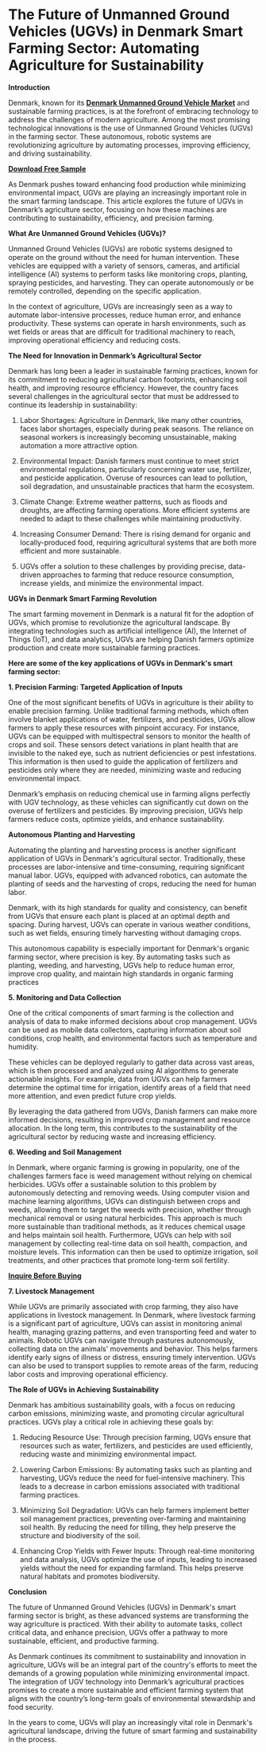 # **The Future of Unmanned Ground Vehicles (UGVs) in Denmark Smart Farming Sector: Automating Agriculture for Sustainability**

**Introduction**

Denmark, known for its **[Denmark Unmanned Ground Vehicle Market](https://www.nextmsc.com/report/denmark-unmanned-ground-vehicle-market)** and sustainable farming practices, is at the forefront of embracing technology to address the challenges of modern agriculture. Among the most promising technological innovations is the use of Unmanned Ground Vehicles (UGVs) in the farming sector. These autonomous, robotic systems are revolutionizing agriculture by automating processes, improving efficiency, and driving sustainability.

[**Download Free Sample**](https://www.nextmsc.com/denmark-unmanned-ground-vehicle-market/request-sample)

As Denmark pushes toward enhancing food production while minimizing environmental impact, UGVs are playing an increasingly important role in the smart farming landscape. This article explores the future of UGVs in Denmark’s agriculture sector, focusing on how these machines are contributing to sustainability, efficiency, and precision farming.

**What Are Unmanned Ground Vehicles (UGVs)?**

Unmanned Ground Vehicles (UGVs) are robotic systems designed to operate on the ground without the need for human intervention. These vehicles are equipped with a variety of sensors, cameras, and artificial intelligence (AI) systems to perform tasks like monitoring crops, planting, spraying pesticides, and harvesting. They can operate autonomously or be remotely controlled, depending on the specific application.

In the context of agriculture, UGVs are increasingly seen as a way to automate labor-intensive processes, reduce human error, and enhance productivity. These systems can operate in harsh environments, such as wet fields or areas that are difficult for traditional machinery to reach, improving operational efficiency and reducing costs.

**The Need for Innovation in Denmark’s Agricultural Sector**

Denmark has long been a leader in sustainable farming practices, known for its commitment to reducing agricultural carbon footprints, enhancing soil health, and improving resource efficiency. However, the country faces several challenges in the agricultural sector that must be addressed to continue its leadership in sustainability:

1.	Labor Shortages: Agriculture in Denmark, like many other countries, faces labor shortages, especially during peak seasons. The reliance on seasonal workers is increasingly becoming unsustainable, making automation a more attractive option.


2.	Environmental Impact: Danish farmers must continue to meet strict environmental regulations, particularly concerning water use, fertilizer, and pesticide application. Overuse of resources can lead to pollution, soil degradation, and unsustainable practices that harm the ecosystem.


3.	Climate Change: Extreme weather patterns, such as floods and droughts, are affecting farming operations. More efficient systems are needed to adapt to these challenges while maintaining productivity.


4.	Increasing Consumer Demand: There is rising demand for organic and locally-produced food, requiring agricultural systems that are both more efficient and more sustainable.

5.  UGVs offer a solution to these challenges by providing precise, data-driven approaches to farming that reduce resource consumption, increase yields, and minimize the environmental impact.

**UGVs in Denmark Smart Farming Revolution**

The smart farming movement in Denmark is a natural fit for the adoption of UGVs, which promise to revolutionize the agricultural landscape. By integrating technologies such as artificial intelligence (AI), the Internet of Things (IoT), and data analytics, UGVs are helping Danish farmers optimize production and create more sustainable farming practices.

**Here are some of the key applications of UGVs in Denmark's smart farming sector:**

**1. Precision Farming: Targeted Application of Inputs**
   
One of the most significant benefits of UGVs in agriculture is their ability to enable precision farming. Unlike traditional farming methods, which often involve blanket applications of water, fertilizers, and pesticides, UGVs allow farmers to apply these resources with pinpoint accuracy.
For instance, UGVs can be equipped with multispectral sensors to monitor the health of crops and soil. These sensors detect variations in plant health that are invisible to the naked eye, such as nutrient deficiencies or pest infestations. This information is then used to guide the application of fertilizers and pesticides only where they are needed, minimizing waste and reducing environmental impact.

Denmark’s emphasis on reducing chemical use in farming aligns perfectly with UGV technology, as these vehicles can significantly cut down on the overuse of fertilizers and pesticides. By improving precision, UGVs help farmers reduce costs, optimize yields, and enhance sustainability.

**Autonomous Planting and Harvesting**

Automating the planting and harvesting process is another significant application of UGVs in Denmark's agricultural sector. Traditionally, these processes are labor-intensive and time-consuming, requiring significant manual labor. UGVs, equipped with advanced robotics, can automate the planting of seeds and the harvesting of crops, reducing the need for human labor.

Denmark, with its high standards for quality and consistency, can benefit from UGVs that ensure each plant is placed at an optimal depth and spacing. During harvest, UGVs can operate in various weather conditions, such as wet fields, ensuring timely harvesting without damaging crops.

This autonomous capability is especially important for Denmark's organic farming sector, where precision is key. By automating tasks such as planting, weeding, and harvesting, UGVs help to reduce human error, improve crop quality, and maintain high standards in organic farming practices

**5. Monitoring and Data Collection**
   
One of the critical components of smart farming is the collection and analysis of data to make informed decisions about crop management. UGVs can be used as mobile data collectors, capturing information about soil conditions, crop health, and environmental factors such as temperature and humidity.

These vehicles can be deployed regularly to gather data across vast areas, which is then processed and analyzed using AI algorithms to generate actionable insights. For example, data from UGVs can help farmers determine the optimal time for irrigation, identify areas of a field that need more attention, and even predict future crop yields.

By leveraging the data gathered from UGVs, Danish farmers can make more informed decisions, resulting in improved crop management and resource allocation. In the long term, this contributes to the sustainability of the agricultural sector by reducing waste and increasing efficiency.

**6. Weeding and Soil Management**

In Denmark, where organic farming is growing in popularity, one of the challenges farmers face is weed management without relying on chemical herbicides. UGVs offer a sustainable solution to this problem by autonomously detecting and removing weeds.
Using computer vision and machine learning algorithms, UGVs can distinguish between crops and weeds, allowing them to target the weeds with precision, whether through mechanical removal or using natural herbicides. This approach is much more sustainable than traditional methods, as it reduces chemical usage and helps maintain soil health.
Furthermore, UGVs can help with soil management by collecting real-time data on soil health, compaction, and moisture levels. This information can then be used to optimize irrigation, soil treatments, and other practices that promote long-term soil fertility.

[**Inquire Before Buying**](https://www.nextmsc.com/denmark-unmanned-ground-vehicle-market/inquire-before-buying)

**7. Livestock Management**

While UGVs are primarily associated with crop farming, they also have applications in livestock management. In Denmark, where livestock farming is a significant part of agriculture, UGVs can assist in monitoring animal health, managing grazing patterns, and even transporting feed and water to animals.
Robotic UGVs can navigate through pastures autonomously, collecting data on the animals' movements and behavior. This helps farmers identify early signs of illness or distress, ensuring timely intervention. UGVs can also be used to transport supplies to remote areas of the farm, reducing labor costs and improving operational efficiency.

**The Role of UGVs in Achieving Sustainability**

Denmark has ambitious sustainability goals, with a focus on reducing carbon emissions, minimizing waste, and promoting circular agricultural practices. UGVs play a critical role in achieving these goals by:

1.	Reducing Resource Use: Through precision farming, UGVs ensure that resources such as water, fertilizers, and pesticides are used efficiently, reducing waste and minimizing environmental impact.


2.	Lowering Carbon Emissions: By automating tasks such as planting and harvesting, UGVs reduce the need for fuel-intensive machinery. This leads to a decrease in carbon emissions associated with traditional farming practices.


3.	Minimizing Soil Degradation: UGVs can help farmers implement better soil management practices, preventing over-farming and maintaining soil health. By reducing the need for tilling, they help preserve the structure and biodiversity of the soil.


4.	Enhancing Crop Yields with Fewer Inputs: Through real-time monitoring and data analysis, UGVs optimize the use of inputs, leading to increased yields without the need for expanding farmland. This helps preserve natural habitats and promotes biodiversity.


**Conclusion**

The future of Unmanned Ground Vehicles (UGVs) in Denmark's smart farming sector is bright, as these advanced systems are transforming the way agriculture is practiced. With their ability to automate tasks, collect critical data, and enhance precision, UGVs offer a pathway to more sustainable, efficient, and productive farming.

As Denmark continues its commitment to sustainability and innovation in agriculture, UGVs will be an integral part of the country's efforts to meet the demands of a growing population while minimizing environmental impact. The integration of UGV technology into Denmark’s agricultural practices promises to create a more sustainable and efficient farming system that aligns with the country’s long-term goals of environmental stewardship and food security.

In the years to come, UGVs will play an increasingly vital role in Denmark's agricultural landscape, driving the future of smart farming and sustainability in the process.
